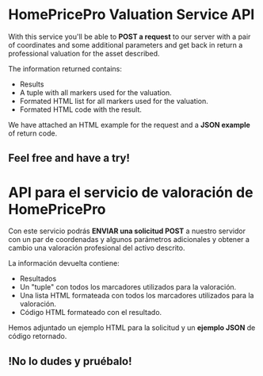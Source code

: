 # **HomePricePro** Valuation Service API

With this service you'll be able to **POST a request** to our server with a pair of coordinates and some additional parameters and get back in return a professional valuation for the asset described.

The information returned contains:

* Results
* A tuple with all markers used for the valuation.
* Formated HTML list for all markers used for the valuation.
* Formated HTML code with the result.

We have attached an HTML example for the request and a **JSON example** of return code.

## Feel free and have a try!

# API para el servicio de valoración de **HomePricePro**

Con este servicio podrás **ENVIAR una solicitud POST** a nuestro servidor con un par de coordenadas y algunos parámetros adicionales y obtener a cambio una valoración profesional del activo descrito.

La información devuelta contiene:

* Resultados
* Un "tuple" con todos los marcadores utilizados para la valoración.
* Una lista HTML formateada con todos los marcadores utilizados para la valoración.
* Código HTML formateado con el resultado.

Hemos adjuntado un ejemplo HTML para la solicitud y un **ejemplo JSON** de código retornado.

## !No lo dudes y pruébalo!